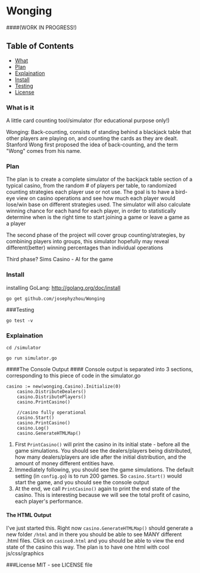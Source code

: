 Wonging
=======

####(WORK IN PROGRESS!)
## Table of Contents ##
- [What](#what-is-it)
- [Plan](#plan)
- [Explaination](#explaination)
- [Install](#install)
- [Testing](#testing)
- [License](#license)


### What is it ###
A little card counting tool/simulator (for educational purpose only!)

Wonging: Back-counting, consists of standing behind a blackjack table that other players are playing on, and counting the cards as they are dealt. Stanford Wong first proposed the idea of back-counting, and the term "Wong" comes from his name.

### Plan ###
The plan is to create a complete simulator of the backjack table section of a typical casino, from the random # of players per table, to randomized counting strategies each player use or not use. The goal is to have a bird-eye view on casino operations and see how much each player would lose/win base on different strategies used. The simulator will also calculate winning chance for each hand for each player, in order to statistically determine when is the right time to start joining a game or leave a game as a player

The second phase of the project will cover group counting/strategies, by combining players into groups, this simulator hopefully may reveal different(better) winning percentages than individual operations

Third phase? Sims Casino - AI for the game

### Install ###
installing GoLang:
http://golang.org/doc/install

`go get github.com/josephyzhou/Wonging`


###Testing

`go test -v`

### Explaination ###
`cd /simulator`

`go run simulator.go`

####The Console Output ####
Console output is separated into 3 sections, corresponding to this piece of code in the simulator.go
```
casino := new(wonging.Casino).Initialize(0)
	casino.DistributeDealers()
	casino.DistributePlayers()
	casino.PrintCasino()

	//casino fully operational
	casino.Start()
	casino.PrintCasino()
	casino.Log()
	casino.GenerateHTMLMap()
```
1. First `PrintCasino()` will print the casino in its initial state - before all the game simulations. You should see the dealers/players being distributed, how many dealers/players are idle after the initial distribution, and the amount of money different entities have.
2. Immediately following, you should see the game simulations. The default setting (in `config.go`) is to run 200 games. So `casino.Start()` would start the game, and you should see the console output
3. At the end, we call `PrintCasino()` again to print the end state of the casino. This is interesting because we will see the total profit of casino, each player's performance.

#### The HTML Output ####
I've just started this. Right now `casino.GenerateHTMLMap()` should generate a new folder `/html` and in there you should be able to see MANY different .html files. Click on `casino0.html` and you should be able to view the end state of the casino this way. The plan is to have one html with cool js/css/graphics

###License
MIT - see LICENSE file
